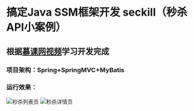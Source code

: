 # 搞定Java SSM框架开发 seckill（秒杀API小案例）
## 根据[慕课网视频](http://www.imooc.com/course/programdetail/pid/59 "Title")学习开发完成
### 项目架构：Spring+SpringMVC+MyBatis

### 运行效果：
![秒杀列表页](https://github.com/suxiongwei/seckill/blob/master/src/main/webapp/resources/script/images/list.png)
![秒杀详情页](https://github.com/suxiongwei/seckill/blob/master/src/main/webapp/resources/script/images/detail.png)
